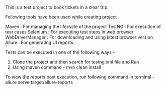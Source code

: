 This is a test project to book tickets in a clear trip.

Following tools have been used while creating project

Maven : For managing the lifecycle of the project
TestNG : For execution of test cases
Selenium : For executing test steps in web browser
WebDriverManager : For downloading and using latest browser version
Allure : For generating UI reports

Tests can be executed in one of the following ways - 
1. Clone the project and then search for testng.xml file and Run
2. Using maven command - mvn clean install

To view the reports post execution, run following command in terminal - allure serve target/allure-reports
